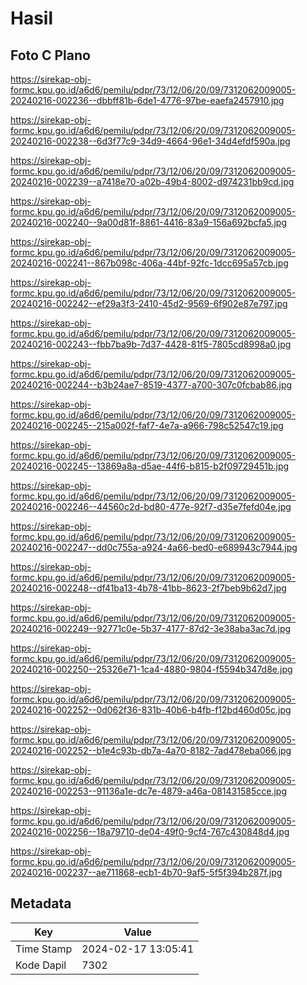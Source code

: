 # Hasil

## Foto C Plano

https://sirekap-obj-formc.kpu.go.id/a6d6/pemilu/pdpr/73/12/06/20/09/7312062009005-20240216-002236--dbbff81b-6de1-4776-97be-eaefa2457910.jpg

https://sirekap-obj-formc.kpu.go.id/a6d6/pemilu/pdpr/73/12/06/20/09/7312062009005-20240216-002238--6d3f77c9-34d9-4664-96e1-34d4efdf590a.jpg

https://sirekap-obj-formc.kpu.go.id/a6d6/pemilu/pdpr/73/12/06/20/09/7312062009005-20240216-002239--a7418e70-a02b-49b4-8002-d974231bb9cd.jpg

https://sirekap-obj-formc.kpu.go.id/a6d6/pemilu/pdpr/73/12/06/20/09/7312062009005-20240216-002240--9a00d81f-8861-4416-83a9-156a692bcfa5.jpg

https://sirekap-obj-formc.kpu.go.id/a6d6/pemilu/pdpr/73/12/06/20/09/7312062009005-20240216-002241--867b098c-406a-44bf-92fc-1dcc695a57cb.jpg

https://sirekap-obj-formc.kpu.go.id/a6d6/pemilu/pdpr/73/12/06/20/09/7312062009005-20240216-002242--ef29a3f3-2410-45d2-9569-6f902e87e797.jpg

https://sirekap-obj-formc.kpu.go.id/a6d6/pemilu/pdpr/73/12/06/20/09/7312062009005-20240216-002243--fbb7ba9b-7d37-4428-81f5-7805cd8998a0.jpg

https://sirekap-obj-formc.kpu.go.id/a6d6/pemilu/pdpr/73/12/06/20/09/7312062009005-20240216-002244--b3b24ae7-8519-4377-a700-307c0fcbab86.jpg

https://sirekap-obj-formc.kpu.go.id/a6d6/pemilu/pdpr/73/12/06/20/09/7312062009005-20240216-002245--215a002f-faf7-4e7a-a966-798c52547c19.jpg

https://sirekap-obj-formc.kpu.go.id/a6d6/pemilu/pdpr/73/12/06/20/09/7312062009005-20240216-002245--13869a8a-d5ae-44f6-b815-b2f09729451b.jpg

https://sirekap-obj-formc.kpu.go.id/a6d6/pemilu/pdpr/73/12/06/20/09/7312062009005-20240216-002246--44560c2d-bd80-477e-92f7-d35e7fefd04e.jpg

https://sirekap-obj-formc.kpu.go.id/a6d6/pemilu/pdpr/73/12/06/20/09/7312062009005-20240216-002247--dd0c755a-a924-4a66-bed0-e689943c7944.jpg

https://sirekap-obj-formc.kpu.go.id/a6d6/pemilu/pdpr/73/12/06/20/09/7312062009005-20240216-002248--df41ba13-4b78-41bb-8623-2f7beb9b62d7.jpg

https://sirekap-obj-formc.kpu.go.id/a6d6/pemilu/pdpr/73/12/06/20/09/7312062009005-20240216-002249--92771c0e-5b37-4177-87d2-3e38aba3ac7d.jpg

https://sirekap-obj-formc.kpu.go.id/a6d6/pemilu/pdpr/73/12/06/20/09/7312062009005-20240216-002250--25326e71-1ca4-4880-9804-f5594b347d8e.jpg

https://sirekap-obj-formc.kpu.go.id/a6d6/pemilu/pdpr/73/12/06/20/09/7312062009005-20240216-002252--0d062f36-831b-40b6-b4fb-f12bd460d05c.jpg

https://sirekap-obj-formc.kpu.go.id/a6d6/pemilu/pdpr/73/12/06/20/09/7312062009005-20240216-002252--b1e4c93b-db7a-4a70-8182-7ad478eba066.jpg

https://sirekap-obj-formc.kpu.go.id/a6d6/pemilu/pdpr/73/12/06/20/09/7312062009005-20240216-002253--91136a1e-dc7e-4879-a46a-081431585cce.jpg

https://sirekap-obj-formc.kpu.go.id/a6d6/pemilu/pdpr/73/12/06/20/09/7312062009005-20240216-002256--18a79710-de04-49f0-9cf4-767c430848d4.jpg

https://sirekap-obj-formc.kpu.go.id/a6d6/pemilu/pdpr/73/12/06/20/09/7312062009005-20240216-002237--ae711868-ecb1-4b70-9af5-5f5f394b287f.jpg


## Metadata

| Key        | Value               |
| ---------- | ------------------- |
| Time Stamp | 2024-02-17 13:05:41 |
| Kode Dapil | 7302                |



